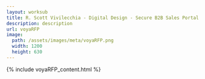 ```yaml
---
layout: worksub
title: R. Scott Vivilecchia - Digital Design - Secure B2B Sales Portal
description: description
url: voyaRFP
image:
  path: /assets/images/meta/voyaRFP.png
  width: 1200
  height: 630
---
```


<div class="container">
	<div class="row">
		<div class="dark-content-box col-10 offset-1 col-md-8 offset-md-2">
			{% include voyaRFP_content.html %}
		</div>
	</div>
</div>
